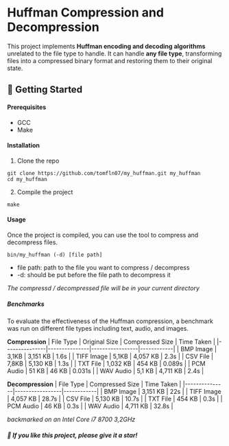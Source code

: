# Huffman Compression and Decompression

This project implements **Huffman encoding and decoding algorithms** unrelated to the file type to handle. It can handle **any file type**, transforming files into a compressed binary format and restoring them to their original state.

## 🚀 Getting Started

#### Prerequisites
- GCC
- Make

#### Installation
1. Clone the repo
```
git clone https://github.com/tomfln07/my_huffman.git my_huffman
cd my_huffman
```

2. Compile the project
```
make
```

#### Usage
Once the project is compiled, you can use the tool to compress and decompress files.
```
bin/my_huffman (-d) [file path]
```
- file path: path to the file you want to compress / decompress
- -d: should be put before the file path to decompress it

*The compressd / decompressed file will be in your current directory*

##### Benchmarks
To evaluate the effectiveness of the Huffman compression, a benchmark was run on different file types including text, audio, and images.

**Compression**
| File Type     | Original Size | Compressed Size | Time Taken |
|---------------|---------------|-----------------|------------|
| BMP Image     | 3,1KB         | 3,151 KB        | 1.6s       |
| TIFF Image    | 5,1KB         | 4,057 KB        | 2.3s       |
| CSV File      | 7,8KB         | 5,130 KB        | 1.3s       |
| TXT File      | 1,032 KB      | 454 KB          | 0.089s     |
| PCM Audio     | 51 KB         | 46 KB           | 0.031s     |
| WAV Audio     | 5,1 KB        | 4,711 KB        | 2.4s       |

**Decompression**
| File Type     | Compressed Size | Time Taken |
|---------------|-----------------|------------|
| BMP Image     | 3,151 KB        | 22s        |
| TIFF Image    | 4,057 KB        | 28.7s      |
| CSV File      | 5,130 KB        | 10.7s      |
| TXT File      | 454 KB          | 0.3s       |
| PCM Audio     | 46 KB           | 0.3s       |
| WAV Audio     | 4,711 KB        | 32.8s      |

*backmarked on an Intel Core i7 8700 3,2GHz*
##### 🌟 If you like this project, please give it a star!